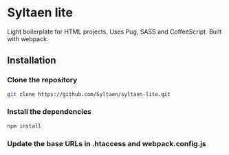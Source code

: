 # Syltaen lite

Light boilerplate for HTML projects. Uses Pug, SASS and CoffeeScript. Built with webpack.

## Installation

### Clone the repository

```bash
git clone https://github.com/Syltaen/syltaen-lite.git
```

### Install the dependencies

```bash
npm install
```


### Update the base URLs in .htaccess and webpack.config.js